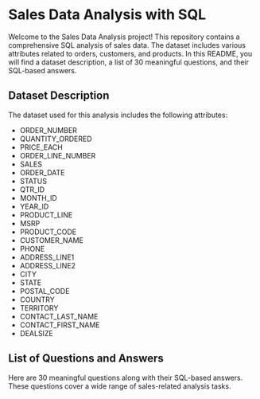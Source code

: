 # Sales Data Analysis with SQL

Welcome to the Sales Data Analysis project! This repository contains a comprehensive SQL analysis of sales data. The dataset includes various attributes related to orders, customers, and products. In this README, you will find a dataset description, a list of 30 meaningful questions, and their SQL-based answers.

## Dataset Description

The dataset used for this analysis includes the following attributes:

- ORDER_NUMBER
- QUANTITY_ORDERED
- PRICE_EACH
- ORDER_LINE_NUMBER
- SALES
- ORDER_DATE
- STATUS
- QTR_ID
- MONTH_ID
- YEAR_ID
- PRODUCT_LINE
- MSRP
- PRODUCT_CODE
- CUSTOMER_NAME
- PHONE
- ADDRESS_LINE1
- ADDRESS_LINE2
- CITY
- STATE
- POSTAL_CODE
- COUNTRY
- TERRITORY
- CONTACT_LAST_NAME
- CONTACT_FIRST_NAME
- DEALSIZE

## List of Questions and Answers

Here are 30 meaningful questions along with their SQL-based answers. These questions cover a wide range of sales-related analysis tasks.


